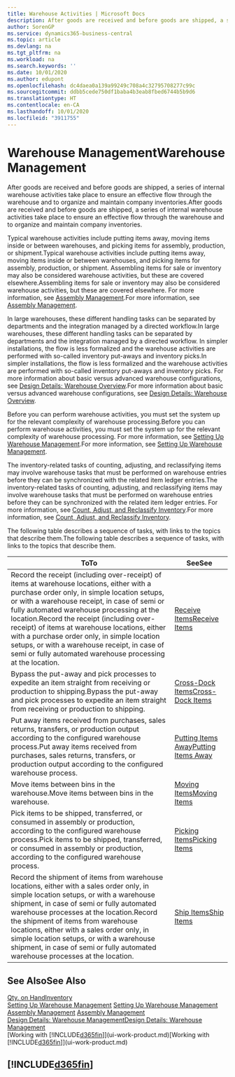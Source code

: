 ```yaml
---
title: Warehouse Activities | Microsoft Docs
description: After goods are received and before goods are shipped, a series of internal warehouse activities take place to ensure an effective flow through the warehouse and to organize and maintain company inventories.
author: SorenGP
ms.service: dynamics365-business-central
ms.topic: article
ms.devlang: na
ms.tgt_pltfrm: na
ms.workload: na
ms.search.keywords: ''
ms.date: 10/01/2020
ms.author: edupont
ms.openlocfilehash: dc4daea0a139a99249c708a4c32795708277c99c
ms.sourcegitcommit: ddbb5cede750df1baba4b3eab8fbed6744b5b9d6
ms.translationtype: HT
ms.contentlocale: en-CA
ms.lasthandoff: 10/01/2020
ms.locfileid: "3911755"
---
```

# <a name="warehouse-management"></a><span data-ttu-id="5c7a6-103">Warehouse Management</span><span class="sxs-lookup"><span data-stu-id="5c7a6-103">Warehouse Management</span></span>
<span data-ttu-id="5c7a6-104">After goods are received and before goods are shipped, a series of internal warehouse activities take place to ensure an effective flow through the warehouse and to organize and maintain company inventories.</span><span class="sxs-lookup"><span data-stu-id="5c7a6-104">After goods are received and before goods are shipped, a series of internal warehouse activities take place to ensure an effective flow through the warehouse and to organize and maintain company inventories.</span></span>

<span data-ttu-id="5c7a6-105">Typical warehouse activities include putting items away, moving items inside or between warehouses, and picking items for assembly, production, or shipment.</span><span class="sxs-lookup"><span data-stu-id="5c7a6-105">Typical warehouse activities include putting items away, moving items inside or between warehouses, and picking items for assembly, production, or shipment.</span></span> <span data-ttu-id="5c7a6-106">Assembling items for sale or inventory may also be considered warehouse activities, but these are covered elsewhere.</span><span class="sxs-lookup"><span data-stu-id="5c7a6-106">Assembling items for sale or inventory may also be considered warehouse activities, but these are covered elsewhere.</span></span> <span data-ttu-id="5c7a6-107">For more information, see [Assembly Management](assembly-assemble-items.md).</span><span class="sxs-lookup"><span data-stu-id="5c7a6-107">For more information, see [Assembly Management](assembly-assemble-items.md).</span></span>  

<span data-ttu-id="5c7a6-108">In large warehouses, these different handling tasks can be separated by departments and the integration managed by a directed workflow.</span><span class="sxs-lookup"><span data-stu-id="5c7a6-108">In large warehouses, these different handling tasks can be separated by departments and the integration managed by a directed workflow.</span></span> <span data-ttu-id="5c7a6-109">In simpler installations, the flow is less formalized and the warehouse activities are performed with so-called inventory put-aways and inventory picks.</span><span class="sxs-lookup"><span data-stu-id="5c7a6-109">In simpler installations, the flow is less formalized and the warehouse activities are performed with so-called inventory put-aways and inventory picks.</span></span> <span data-ttu-id="5c7a6-110">For more information about basic versus advanced warehouse configurations, see [Design Details: Warehouse Overview](design-details-warehouse-overview.md).</span><span class="sxs-lookup"><span data-stu-id="5c7a6-110">For more information about basic versus advanced warehouse configurations, see [Design Details: Warehouse Overview](design-details-warehouse-overview.md).</span></span>

<span data-ttu-id="5c7a6-111">Before you can perform warehouse activities, you must set the system up for the relevant complexity of warehouse processing.</span><span class="sxs-lookup"><span data-stu-id="5c7a6-111">Before you can perform warehouse activities, you must set the system up for the relevant complexity of warehouse processing.</span></span> <span data-ttu-id="5c7a6-112">For more information, see [Setting Up Warehouse Management](warehouse-setup-warehouse.md).</span><span class="sxs-lookup"><span data-stu-id="5c7a6-112">For more information, see [Setting Up Warehouse Management](warehouse-setup-warehouse.md).</span></span>

<span data-ttu-id="5c7a6-113">The inventory-related tasks of counting, adjusting, and reclassifying items may involve warehouse tasks that must be performed on warehouse entries before they can be synchronized with the related item ledger entries.</span><span class="sxs-lookup"><span data-stu-id="5c7a6-113">The inventory-related tasks of counting, adjusting, and reclassifying items may involve warehouse tasks that must be performed on warehouse entries before they can be synchronized with the related item ledger entries.</span></span> <span data-ttu-id="5c7a6-114">For more information, see [Count, Adjust, and Reclassify Inventory](inventory-how-count-adjust-reclassify.md).</span><span class="sxs-lookup"><span data-stu-id="5c7a6-114">For more information, see [Count, Adjust, and Reclassify Inventory](inventory-how-count-adjust-reclassify.md).</span></span>

 <span data-ttu-id="5c7a6-115">The following table describes a sequence of tasks, with links to the topics that describe them.</span><span class="sxs-lookup"><span data-stu-id="5c7a6-115">The following table describes a sequence of tasks, with links to the topics that describe them.</span></span>   

|<span data-ttu-id="5c7a6-116">**To**</span><span class="sxs-lookup"><span data-stu-id="5c7a6-116">**To**</span></span>|<span data-ttu-id="5c7a6-117">**See**</span><span class="sxs-lookup"><span data-stu-id="5c7a6-117">**See**</span></span>|  
|------------|-------------|  
|<span data-ttu-id="5c7a6-118">Record the receipt (including over-receipt) of items at warehouse locations, either with a purchase order only, in simple location setups, or with a warehouse receipt, in case of semi or fully automated warehouse processing at the location.</span><span class="sxs-lookup"><span data-stu-id="5c7a6-118">Record the receipt (including over-receipt) of items at warehouse locations, either with a purchase order only, in simple location setups, or with a warehouse receipt, in case of semi or fully automated warehouse processing at the location.</span></span>|[<span data-ttu-id="5c7a6-119">Receive Items</span><span class="sxs-lookup"><span data-stu-id="5c7a6-119">Receive Items</span></span>](warehouse-how-receive-items.md)|
|<span data-ttu-id="5c7a6-120">Bypass the put-away and pick processes to expedite an item straight from receiving or production to shipping.</span><span class="sxs-lookup"><span data-stu-id="5c7a6-120">Bypass the put-away and pick processes to expedite an item straight from receiving or production to shipping.</span></span>|[<span data-ttu-id="5c7a6-121">Cross-Dock Items</span><span class="sxs-lookup"><span data-stu-id="5c7a6-121">Cross-Dock Items</span></span>](warehouse-how-to-cross-dock-items.md)|    
|<span data-ttu-id="5c7a6-122">Put away items received from purchases, sales returns, transfers, or production output according to the configured warehouse process.</span><span class="sxs-lookup"><span data-stu-id="5c7a6-122">Put away items received from purchases, sales returns, transfers, or production output according to the configured warehouse process.</span></span>|[<span data-ttu-id="5c7a6-123">Putting Items Away</span><span class="sxs-lookup"><span data-stu-id="5c7a6-123">Putting Items Away</span></span>](warehouse-put-away-items.md)|
|<span data-ttu-id="5c7a6-124">Move items between bins in the warehouse.</span><span class="sxs-lookup"><span data-stu-id="5c7a6-124">Move items between bins in the warehouse.</span></span>|[<span data-ttu-id="5c7a6-125">Moving Items</span><span class="sxs-lookup"><span data-stu-id="5c7a6-125">Moving Items</span></span>](warehouse-move-items.md)|
|<span data-ttu-id="5c7a6-126">Pick items to be shipped, transferred, or consumed in assembly or production, according to the configured warehouse process.</span><span class="sxs-lookup"><span data-stu-id="5c7a6-126">Pick items to be shipped, transferred, or consumed in assembly or production, according to the configured warehouse process.</span></span>|[<span data-ttu-id="5c7a6-127">Picking Items</span><span class="sxs-lookup"><span data-stu-id="5c7a6-127">Picking Items</span></span>](warehouse-pick-items.md)|
|<span data-ttu-id="5c7a6-128">Record the shipment of items from warehouse locations, either with a sales order only, in simple location setups, or with a warehouse shipment, in case of semi or fully automated warehouse processes at the location.</span><span class="sxs-lookup"><span data-stu-id="5c7a6-128">Record the shipment of items from warehouse locations, either with a sales order only, in simple location setups, or with a warehouse shipment, in case of semi or fully automated warehouse processes at the location.</span></span>|[<span data-ttu-id="5c7a6-129">Ship Items</span><span class="sxs-lookup"><span data-stu-id="5c7a6-129">Ship Items</span></span>](warehouse-how-ship-items.md)|  

## <a name="see-also"></a><span data-ttu-id="5c7a6-130">See Also</span><span class="sxs-lookup"><span data-stu-id="5c7a6-130">See Also</span></span>  
[<span data-ttu-id="5c7a6-131">Qty. on Hand</span><span class="sxs-lookup"><span data-stu-id="5c7a6-131">Inventory</span></span>](inventory-manage-inventory.md)  
<span data-ttu-id="5c7a6-132">[Setting Up Warehouse Management](warehouse-setup-warehouse.md)   </span><span class="sxs-lookup"><span data-stu-id="5c7a6-132">[Setting Up Warehouse Management](warehouse-setup-warehouse.md)   </span></span>  
<span data-ttu-id="5c7a6-133">[Assembly Management](assembly-assemble-items.md)  </span><span class="sxs-lookup"><span data-stu-id="5c7a6-133">[Assembly Management](assembly-assemble-items.md)  </span></span>  
[<span data-ttu-id="5c7a6-134">Design Details: Warehouse Management</span><span class="sxs-lookup"><span data-stu-id="5c7a6-134">Design Details: Warehouse Management</span></span>](design-details-warehouse-management.md)  
<span data-ttu-id="5c7a6-135">[Working with [!INCLUDE[d365fin](includes/d365fin_md.md)]](ui-work-product.md)</span><span class="sxs-lookup"><span data-stu-id="5c7a6-135">[Working with [!INCLUDE[d365fin](includes/d365fin_md.md)]](ui-work-product.md)</span></span>  

## [!INCLUDE[d365fin](includes/free_trial_md.md)]  
